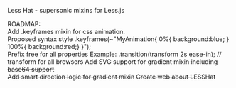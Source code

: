 Less Hat - supersonic mixins for Less.js  
  
  ROADMAP:  
          Add .keyframes mixin for css animation.  
            Proposed syntax style .keyframes(~"MyAnimation{ 0%{ background:blue; } 100%{ background:red;}  }");  
          Prefix free for all properties
            Example: .transition(transform 2s ease-in); // transform for all browsers
          <del>Add SVG support for gradient mixin including base64 support</del>   
          <del>Add smart direction logic for gradient mixin</del> 
          <del>Create web about LESSHat</del>
        
